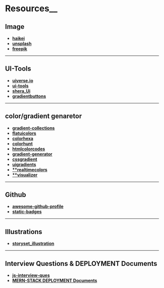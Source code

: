 # Resources__
## Image
- **[haikei](https://haikei.app/)**
- **[unsplash](https://unsplash.com/)**
- **[freepik](https://www.freepik.com/)**
---

## UI-Tools
- **[uiverse.io](https://uiverse.io/)**
- **[ui-tools](https://tools.ui-layouts.com/)**
- **[shera_Ui](https://seraui.com/)**
- **[gradientbuttons](https://gradientbuttons.colorion.co/)**
---

## color/gradient genaretor
 - **[gradient-collections](https://www.gradientmagic.com/)**
 - **[flatuicolors](https://flatuicolors.com/)**
 - **[colorhexa](https://www.colorhexa.com/)**
 - **[colorhunt](https://colorhunt.co/)**
 - **[htmlcolorcodes](https://htmlcolorcodes.com/)**
 - **[gradient-generator](https://www.creative-tim.com/twcomponents/gradient-generator)**
 - **[cssgradient](https://cssgradient.io/)**
 - **[uigradients](https://uigradients.com/)**
 - **[**realtimecolors](https://www.realtimecolors.com/)**
 - **[**visualizer](https://coolors.co/visualizer/3a405a-f9dec9-99b2dd-e9afa3-685044)**

 ---
 ## Github 
 - **[awesome-github-profile](https://zzetao.github.io/awesome-github-profile/)**
 - **[static-badges](https://shields.io/docs/static-badges)**

 ---
 
## Illustrations
 - **[storyset_illustration](https://storyset.com/illustration)**

 ---
 ## Interview Questions & DEPLOYMENT Documents
 - **[js-interview-ques](https://github.com/sudheerj/javascript-interview-questions)**
 - **[MERN-STACK DEPLOYMENT Documents](https://drive.google.com/file/d/1G35ZBxE09PxvsZfLDZjH6eIBwFJWRC-8/view?usp=sharing)**
